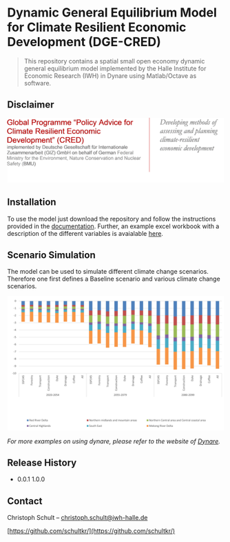 # Dynamic General Equilibrium Model for Climate Resilient Economic Development (DGE-CRED)
> This repository contains a spatial small open economy dynamic general equilibrium model implemented by the Halle Institute for Economic Research (IWH) in Dynare using Matlab/Octave as software.

## Disclaimer

![](pictures/CRED_Disclaimer.png)


## Installation

To use the model just download the repository and follow the instructions provided in the [documentation](https://github.com/schultkr/DGE-CRED/blob/master/DGE-CRED%20Model%20Technical%20Report%20reduced.pdf).
Further, an example excel workbook with a description of the different variables is avaialable [here](https://github.com/schultkr/DGE-CRED/blob/master/DGE_CRED_Model/ExcelFiles/ModelSimulationandCalibration17Sectorsand6Regions.xlsx).

## Scenario Simulation

The model can be used to simulate different climate change scenarios. Therefore one first defines a Baseline scenario and various climate change scenarios. 

![](pictures/RegionsVASSP245.jpg)

_For more examples on using dynare, please refer to the website of [Dynare](https://www.dynare.org/)._

## Release History

* 0.0.1
  1.0.0

## Contact

Christoph Schult – christoph.schult@iwh-halle.de

[https://github.com/schultkr/](https://github.com/schultkr/)


<!-- Markdown link & img dfn's -->
[npm-image]: https://img.shields.io/npm/v/datadog-metrics.svg?style=flat-square
[npm-url]: https://npmjs.org/package/datadog-metrics
[npm-downloads]: https://img.shields.io/npm/dm/datadog-metrics.svg?style=flat-square
[travis-image]: https://img.shields.io/travis/dbader/node-datadog-metrics/master.svg?style=flat-square
[travis-url]: https://travis-ci.org/dbader/node-datadog-metrics
[wiki]: https://github.com/yourname/yourproject/wiki
